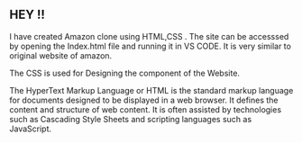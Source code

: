 ## HEY !! 

I have created Amazon clone using HTML,CSS .
The site can be accesssed by opening  the Index.html file and running it in VS CODE.
It is very similar to original website of amazon.

The CSS is used for Designing the component of the Website.

The HyperText Markup Language or HTML is the standard markup language for documents designed to be displayed in a web browser.
It defines the content and structure of web content.
It is often assisted by technologies such as Cascading Style Sheets and scripting languages such as JavaScript.
